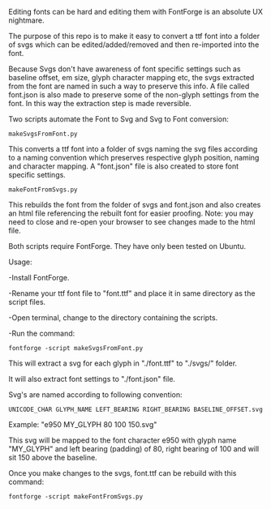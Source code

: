 Editing fonts can be hard and editing them with FontForge is an absolute UX nightmare.

The purpose of this repo is to make it easy to convert a ttf font into a folder of svgs which can be edited/added/removed and then re-imported into the font.

Because Svgs don't have awareness of font specific settings such as baseline offset, em size, glyph character mapping etc, the svgs extracted from the font are named in such a way to preserve this info. A file called font.json is also made to preserve some of the non-glyph settings from the font. In this way the extraction step is made reversible.

Two scripts automate the Font to Svg and Svg to Font conversion:

    makeSvgsFromFont.py


This converts a ttf font into a folder of svgs naming the svg files according to a naming convention which preserves respective glyph position, naming and character mapping. A "font.json" file is also created to store font specific settings.


    makeFontFromSvgs.py


This rebuilds the font from the folder of svgs and font.json and also creates an html file referencing the rebuilt font for easier proofing. Note: you may need to close and re-open your browser to see changes made to the html file.


Both scripts require FontForge. They have only been tested on Ubuntu.

Usage:

-Install FontForge.


-Rename your ttf font file to "font.ttf" and place it in same directory as the script files.


-Open terminal, change to the directory containing the scripts.

    
-Run the command:


    fontforge -script makeSvgsFromFont.py

    
This will extract a svg for each glyph in "./font.ttf" to "./svgs/" folder.


It will also extract font settings to "./font.json" file.
    

Svg's are named according to following convention:


    UNICODE_CHAR GLYPH_NAME LEFT_BEARING RIGHT_BEARING BASELINE_OFFSET.svg


Example: "e950 MY_GLYPH 80 100 150.svg"


This svg will be mapped to the font character e950 with glyph name "MY_GLYPH" and left bearing (padding) of 80, right bearing of 100 and will sit 150 above the baseline.


Once you make changes to the svgs, font.ttf can be rebuild with this command:


    fontforge -script makeFontFromSvgs.py